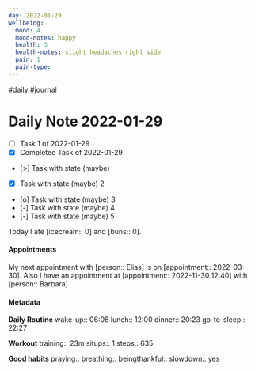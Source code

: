 ```yaml
---
day: 2022-01-29
wellbeing:
  mood: 4
  mood-notes: happy
  health: 3
  health-notes: slight headaches right side
  pain: 1
  pain-type: 
---
```

#daily #journal

# Daily Note 2022-01-29

- [ ] Task 1 of 2022-01-29
- [x] Completed Task of 2022-01-29
- [>] Task with state (maybe)
- [x] Task with state (maybe) 2
- [o] Task with state (maybe) 3
- [-] Task with state (maybe) 4
- [-] Task with state (maybe) 5

Today I ate [icecream:: 0] and [buns:: 0].

#### Appointments
My next appointment with [person:: Elias] is on [appointment:: 2022-03-30].
Also I have an appointment at [appointment:: 2022-11-30 12:40] with [person:: Barbara]

#### Metadata

**Daily Routine**
wake-up:: 06:08
lunch:: 12:00
dinner:: 20:23
go-to-sleep:: 22:27

**Workout**
training:: 23m
situps:: 1
steps:: 635

**Good habits**
praying:: 
breathing:: 
beingthankful:: 
slowdown:: yes
